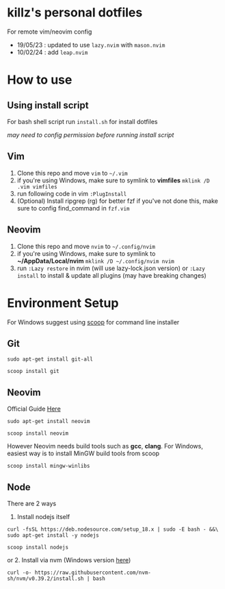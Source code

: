 # killz's personal dotfiles
For remote vim/neovim config
 - 19/05/23 : updated to use `lazy.nvim` with `mason.nvim`
 - 10/02/24 : add `leap.nvim`

# How to use
## Using install script
For bash shell script run `install.sh` for install dotfiles

_may need to config permission before running install script_

## Vim
1. Clone this repo and move `vim` to `~/.vim`
2. if you're using Windows, make sure to symlink to **vimfiles**
`mklink /D .vim vimfiles`
3. run following code in vim
`:PlugInstall`
4. (Optional) Install ripgrep (rg) for better fzf
if you've not done this, make sure to config find_command in `fzf.vim`

## Neovim
1. Clone this repo and move `nvim` to `~/.config/nvim`
2. if you're using Windows, make sure to symlink to **~/AppData/Local/nvim**
`mklink /D ~/.config/nvim nvim`
3. run `:Lazy restore` in nvim (will use lazy-lock.json version) 
   or `:Lazy install` to install & update all plugins (may have breaking changes)

# Environment Setup
For Windows suggest using [scoop](https://scoop.sh) for command line installer
## Git
```
sudo apt-get install git-all

scoop install git
```
## Neovim
Official Guide [Here](https://github.com/neovim/neovim/wiki/Installing-Neovim)
```
sudo apt-get install neovim

scoop install neovim
```
However Neovim needs build tools such as **gcc**, **clang**. For Windows, easiest way is to install MinGW build tools from scoop
```
scoop install mingw-winlibs
```
## Node
There are 2 ways 
1. Install nodejs itself 
```
curl -fsSL https://deb.nodesource.com/setup_18.x | sudo -E bash - &&\
sudo apt-get install -y nodejs

scoop install nodejs
```
or 2. Install via nvm (Windows version [here](https://github.com/coreybutler/nvm-windows))
```
curl -o- https://raw.githubusercontent.com/nvm-sh/nvm/v0.39.2/install.sh | bash
```
